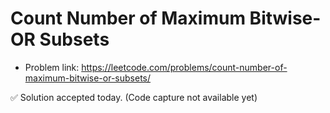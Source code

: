 # Count Number of Maximum Bitwise-OR Subsets
- Problem link: https://leetcode.com/problems/count-number-of-maximum-bitwise-or-subsets/

✅ Solution accepted today. (Code capture not available yet)
